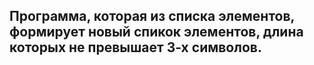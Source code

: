 ## **Программа, которая из списка элементов, формирует новый спикок элементов, длина которых не превышает 3-х символов.**
